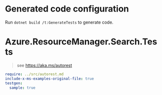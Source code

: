 # Generated code configuration

Run `dotnet build /t:GenerateTests` to generate code.

# Azure.ResourceManager.Search.Tests

> see https://aka.ms/autorest
``` yaml
require: ../src/autorest.md
include-x-ms-examples-original-file: true
testgen:
  sample: true
```